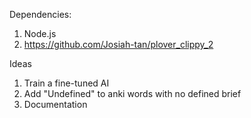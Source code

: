 Dependencies:
1. Node.js
2. https://github.com/Josiah-tan/plover_clippy_2


Ideas
1. Train a fine-tuned AI
2. Add "Undefined" to anki words with no defined brief
3. Documentation